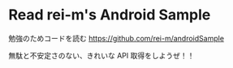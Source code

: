 # Read rei-m's Android Sample
勉強のためコードを読む https://github.com/rei-m/androidSample

無駄と不安定さのない、きれいな API 取得をしようぜ！！
